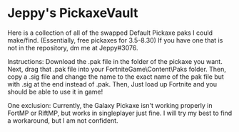 # Jeppy's PickaxeVault
Here is a collection of all of the swapped Default Pickaxe paks I could make/find. (Essentially, free pickaxes for 3.5-8.30)
If you have one that is not in the repository, dm me at Jeppy#3076.

Instructions: Download the .pak file in the folder of the pickaxe you want.
Next, drag that .pak file into your FortniteGame\Content\Paks folder.
Then, copy a .sig file and change the name to the exact name of the pak file but with .sig at the end instead of .pak.
Then, Just load up Fortnite and you should be able to use it in game! 

One exclusion: Currently, the Galaxy Pickaxe isn't working properly in FortMP or RiftMP, but works in singleplayer just fine. I will try my best to find a workaround, but I am not confident.
